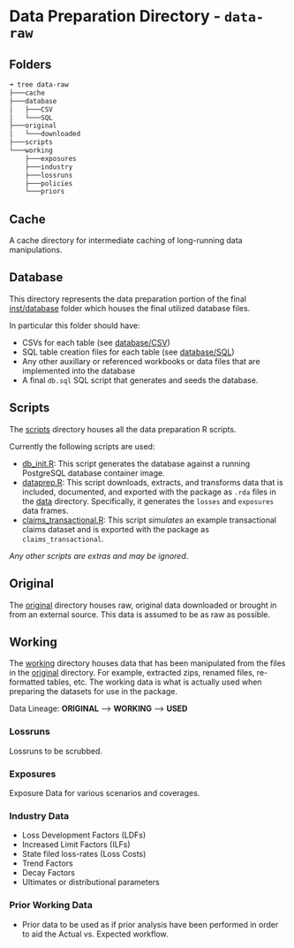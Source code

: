 # Data Preparation Directory - `data-raw`

## Folders

```bash
➜ tree data-raw
├───cache
├───database
│   ├───CSV
│   └───SQL
├───original
│   └───downloaded
├───scripts
└───working
    ├───exposures
    ├───industry
    ├───lossruns
    ├───policies
    └───priors
```

## Cache

A cache directory for intermediate caching of long-running data manipulations.

## Database

This directory represents the data preparation portion of the final [inst/database](../inst/database) folder which houses the final utilized 
database files.

In particular this folder should have:

- CSVs for each table (see [database/CSV](database/CSV))
- SQL table creation files for each table (see [database/SQL](database/SQL))
- Any other auxillary or referenced workbooks or data files that are implemented into the database
- A final `db.sql` SQL script that generates and seeds the database.

## Scripts

The [scripts](scripts) directory houses all the data preparation R scripts.

Currently the following scripts are used:

- [db_init.R](scripts/db_init.R): This script generates the database against a running PostgreSQL database container image.
- [dataprep.R](scripts/dataprep.R): This script downloads, extracts, and transforms data that is included, documented, and exported with the package as `.rda` files in the [data](../data) directory. Specifically, it generates the `losses` and `exposures` data frames.
- [claims_transactional.R](scripts/claims_transactional.R): This script *simulates* an example transactional claims dataset and is exported with the package as `claims_transactional`.

*Any other scripts are extras and may be ignored*.

## Original

The [original](original) directory houses raw, original data downloaded or brought in from an external source. This data is assumed to be as raw as possible.

## Working

The [working](working) directory houses data that has been manipulated from the files in the [original](original) directory. For example, extracted zips, renamed files, re-formatted tables, etc. The working data is what is actually used when preparing the datasets for use in 
the package.

Data Lineage: **ORIGINAL** --> **WORKING** --> **USED**

### Lossruns

Lossruns to be scrubbed.

### Exposures

Exposure Data for various scenarios and coverages.

### Industry Data

- Loss Development Factors (LDFs)
- Increased Limit Factors (ILFs)
- State filed loss-rates (Loss Costs)
- Trend Factors
- Decay Factors
- Ultimates or distributional parameters

### Prior Working Data

- Prior data to be used as if prior analysis have been performed in order to aid the Actual vs. Expected workflow.

